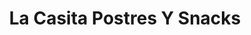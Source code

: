 ---
title: "La Casita Postres Y Snacks"
url: /huanimaro/la-casita-postres-y-snacks/
shop: confitería
---